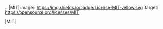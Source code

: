 .. |MIT| image:: https://img.shields.io/badge/License-MIT-yellow.svg
           :target: https://opensource.org/licenses/MIT

|MIT|
